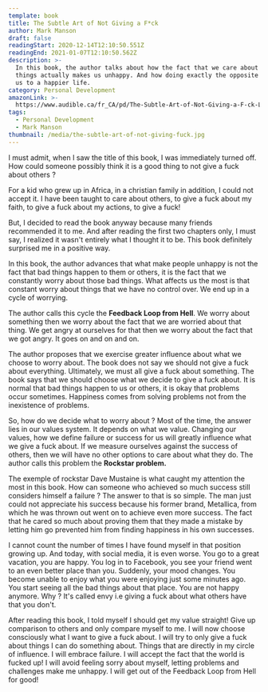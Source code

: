 ```yaml
---
template: book
title: The Subtle Art of Not Giving a F*ck
author: Mark Manson
draft: false
readingStart: 2020-12-14T12:10:50.551Z
readingEnd: 2021-01-07T12:10:50.562Z
description: >-
  In this book, the author talks about how the fact that we care about so many
  things actually makes us unhappy. And how doing exactly the opposite may lead
  us to a happier life.
category: Personal Development
amazonLink: >-
  https://www.audible.ca/fr_CA/pd/The-Subtle-Art-of-Not-Giving-a-F-ck-Livre-Audio/B06Y25WM4J?ref=a_library_t_c5_libItem_&pf_rd_p=a00014e8-d2ee-472f-a5f3-837e4e395ee4&pf_rd_r=3QYQ08DMVGP2ECR5B384
tags:
  - Personal Development
  - Mark Manson
thumbnail: /media/the-subtle-art-of-not-giving-fuck.jpg
---
```

I must admit, when I saw the title of this book, I was immediately turned off. How could someone possibly think it is a good thing to not give a fuck about others ?

For a kid who grew up in Africa, in a christian family in addition, I could not accept it. I have been taught to care about others, to give a fuck about my faith, to give a fuck about my actions, to give a fuck!

But, I decided to read the book anyway because many friends recommended it to me. And after reading the first two chapters only, I must say, I realized it wasn't entirely what I thought it to be. This book definitely surprised me in a positive way.

In this book, the author advances that what make people unhappy is not the fact that bad things happen to them or others, it is the fact that we constantly worry about those bad things. What affects us the most is that constant worry about things that we have no control over. We end up in a cycle of worrying. 

The author calls this cycle the **Feedback Loop from Hell**. We worry about something then we worry about the fact that we are worried about that thing. We get angry at ourselves for that then we worry about the fact that we got angry. It goes on and on and on.

The author proposes that we exercise greater influence about what we choose to worry about. The book does not say we should not give a fuck about everything. Ultimately, we must all give a fuck about something. The book says that we should choose what we decide to give a fuck about. It is normal that bad things happen to us or others, it is okay that problems occur sometimes. Happiness comes from solving problems not from the inexistence of problems.

So, how do we decide what to worry about ? Most of the time, the answer lies in our values system. It depends on what we value. Changing our values, how we define failure or success for us will greatly influence what we give a fuck about. If we measure ourselves against the success of others, then we will have no other options to care about what they do. The author calls this problem the **Rockstar problem.**

The exemple of rockstar Dave Mustaine is what caught my attention the most in this book. How can someone who achieved so much success still considers himself a failure ? The answer to that is so simple. The man just could not appreciate his success because his former brand, Metallica, from which he was thrown out went on to achieve even more success. The fact that he cared so much about proving them that they made a mistake by letting him go prevented him from finding happiness in his own successes.

I cannot count the number of times I have found myself in that position growing up. And today, with social media, it is even worse. You go to a great vacation, you are happy. You log in to Facebook, you see your friend went to an even better place than you. Suddenly, your mood changes. You become unable to enjoy what you were enjoying just some minutes ago. You start seeing all the bad things about that place. You are not happy anymore. Why ? It's called envy i.e giving a fuck about what others have that you don't.

After reading this book, I told myself I should get my value straight! Give up comparison to others and only compare myself to me. I will now choose consciously what I want to give a fuck about. I will try to only give a fuck about things I can do something about. Things that are directly in my circle of influence. I will embrace failure. I will accept the fact that the world is fucked up! I will avoid feeling sorry about myself, letting problems and challenges make me unhappy. I will get out of the Feedback Loop from Hell for good!
